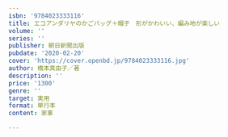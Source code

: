 ```yaml
---
isbn: '9784023333116'
title: エコアンダリヤのかごバッグ＋帽子　形がかわいい、編み地が楽しい
volume: ''
series: ''
publisher: 朝日新聞出版
pubdate: '2020-02-20'
cover: 'https://cover.openbd.jp/9784023333116.jpg'
author: 橋本真由子／著
description: ''
price: '1300'
genre: ''
target: 実用
format: 単行本
content: 家事

---
```


